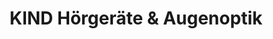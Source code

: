 ---
title: "KIND Hörgeräte & Augenoptik"
url: /leverkusen/kind-hoergeraete-und-augenoptik/
shop: Hörgeräte
---